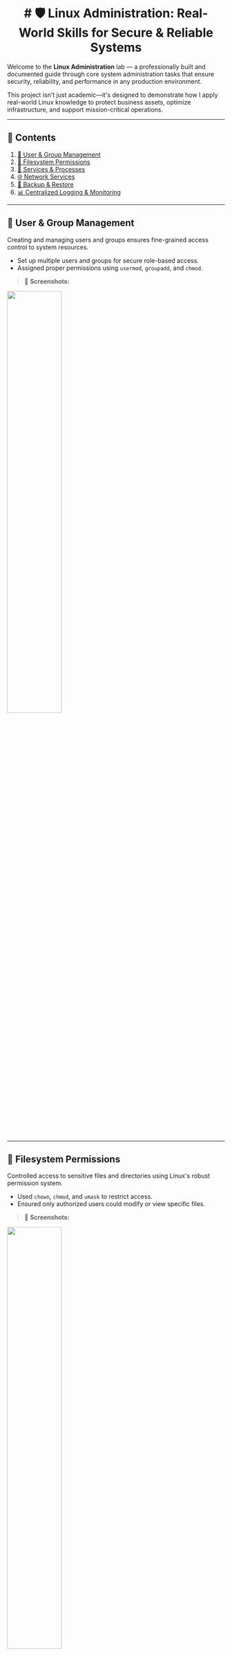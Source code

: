 <div align="center">
<h1># 🛡️ Linux Administration: Real-World Skills for Secure & Reliable Systems</h1>
</div>

Welcome to the **Linux Administration** lab — a professionally built and documented guide through core system administration tasks that ensure security, reliability, and performance in any production environment.

This project isn't just academic—it's designed to demonstrate how I apply real-world Linux knowledge to protect business assets, optimize infrastructure, and support mission-critical operations.

---

## 📁 Contents

1. [👥 User & Group Management](#user--group-management)
2. [📂 Filesystem Permissions](#filesystem-permissions)
3. [🔧 Services & Processes](#services--processes)
4. [🌐 Network Services](#network-services)
5. [💾 Backup & Restore](#backup--restore)
6. [📊 Centralized Logging & Monitoring](#centralized-logging--monitoring)

---

## 👥 User & Group Management

Creating and managing users and groups ensures fine-grained access control to system resources.

- Set up multiple users and groups for secure role-based access.
- Assigned proper permissions using `usermod`, `groupadd`, and `chmod`.

> 🔽 **Screenshots:**

<img src="https://github.com/InfoSec01/linux-administration/blob/main/screenshots/Users%20and%20Groups.png" width="50%"/>

---

## 📂 Filesystem Permissions

Controlled access to sensitive files and directories using Linux's robust permission system.

- Used `chown`, `chmod`, and `umask` to restrict access.
- Ensured only authorized users could modify or view specific files.

> 🔽 **Screenshots:**

<img src="https://github.com/InfoSec01/linux-administration/blob/main/screenshots/Filesystem%20Access%20Control.png" width="50%"/>

---

## 🔧 Services & Processes

Managed and troubleshooted services to ensure high system uptime and performance.

- Monitored and restarted services using `systemctl`, `top`, and `ps`.
- Diagnosed memory and CPU usage by rogue processes.

> 🔽 **Screenshots:**

<img src="https://github.com/InfoSec01/linux-administration/blob/main/screenshots/apache2%20active%20status.png" width="50%"/>
<img src="https://github.com/InfoSec01/linux-administration/blob/main/screenshots/firewalld%20active%20status.png" width="50%">
<img src="https://github.com/InfoSec01/linux-administration/blob/main/screenshots/top%20CPU-consuming%20process.png" width="50%"/>  
<img src="https://github.com/InfoSec01/linux-administration/blob/main/screenshots/htop%20PID%20743%20user%20student%20CPU%20100%25.png" width="50%"/>
<img src="https://github.com/InfoSec01/linux-administration/blob/main/screenshots/kill%20%E2%80%939%20743%20PID%20743%20stopped.png" width="50%"/>

---

## 🌐 Network Services

Configured critical services like DHCP, DNS, and Apache.

- Set up DHCP and DNS for automated IP and domain resolution.
- Installed and configured Apache for web services.

> 🔽 **Screenshots:**

<img src="https://github.com/InfoSec01/linux-administration/blob/main/screenshots/DHCP%20configuration.png" width="50%"/> 
<img src="https://github.com/InfoSec01/linux-administration/blob/main/screenshots/bind9%20restart%20and%20status.png" width="50%"/>
<img src="https://github.com/InfoSec01/linux-administration/blob/main/screenshots/Configure%20forward%20lookup%20zone%20phoenix.com.png" width="50%"/>
<img src="https://github.com/InfoSec01/linux-administration/blob/main/screenshots/nslookup.png" width="50%"/>

---

## 💾 Backup & Restore

Simulated a business disaster-recovery scenario.

- Used `rsync`, `tar`, and `crontab` for scheduled backups.
- Configured SSH and key-based auth for secure remote backups.
- Created disk images using `dd` and mounted them for validation.

> 🔽 **Screenshots:**

<img src="https://github.com/InfoSec01/linux-administration/blob/main/screenshots/Available%20Disk.png" width="50%"/>
<img src="https://github.com/InfoSec01/linux-administration/blob/main/screenshots/copy%20of%20disk.png" width="50%"/>
<img src="https://github.com/InfoSec01/linux-administration/blob/main/screenshots/backup%20img%20mounted%20to%20disk.png" width="50%"/>
<img src="https://github.com/InfoSec01/linux-administration/blob/main/screenshots/compressed%20file%20created.png" width="50%"/>
<img src="https://github.com/InfoSec01/linux-administration/blob/main/screenshots/file%20extracted%20in%20new%20directory%20.png" width="50%"/>
<img src="https://github.com/InfoSec01/linux-administration/blob/main/screenshots/Schedule%20rsync%20cron%20job.png" width="50%">
<img src="https://github.com/InfoSec01/linux-administration/blob/main/screenshots/1%20minute%20file%20backup%20new-file.txt.png" width="50%">
<img src="https://github.com/InfoSec01/linux-administration/blob/main/screenshots/Backup%20folder%20created%20in%20server.png" width="50%">
<img src="https://github.com/InfoSec01/linux-administration/blob/main/screenshots/Templates%20folder%20backup%20actioned%20in%20client.png" width="50%"/>
<img src="https://github.com/InfoSec01/linux-administration/blob/main/screenshots/Templates%20folder%20backed%20up%20in%20server.png" width="50%"/>
<img src="https://github.com/InfoSec01/linux-administration/blob/main/screenshots/Create%20key%20pair%20on%20client%20machine.png" width="50%"/>
<img src="https://github.com/InfoSec01/linux-administration/blob/main/screenshots/Authorize%20key%20pair%20on%20server.png" width="50%"/>
<img src="https://github.com/InfoSec01/linux-administration/blob/main/screenshots/Password-less%20SSH%20Auth.png" width="50%"/>
<img src="https://github.com/InfoSec01/linux-administration/blob/main/screenshots/SSH%20to%20access%20server%20shell%20on%20client%20machine.png" width="50%"/>
<img src="https://github.com/InfoSec01/linux-administration/blob/main/screenshots/local%20backup%20rsync.png" width="50%"/>

---

## 📊 Centralized Logging & Monitoring

Built a logging system to detect problems before they escalate.

- Configured `rsyslog`, `logrotate`, and `Logwatch` for log collection and summarization.
- Analyzed logs to identify anomalies and system misbehavior.

> 🔽 **Screenshots:**

<img src="https://github.com/InfoSec01/linux-administration/blob/main/screenshots/rsyslog%20installed%20status.png" width="50%"/> 
<img src="https://github.com/InfoSec01/linux-administration/blob/main/screenshots/rsyslog%20config%20on%20server.png" width="50%"/>
<img src="https://github.com/InfoSec01/linux-administration/blob/main/screenshots/client%20rsyslog%20configured.png" width="50%"/>
<img src="https://github.com/InfoSec01/linux-administration/blob/main/screenshots/server%20rsyslog%20configured.png" width="50%"/>
<img src="https://github.com/InfoSec01/linux-administration/blob/main/screenshots/log%20rotation%20config%20on%20server.png" width="50%"/>
<img src="https://github.com/InfoSec01/linux-administration/blob/main/screenshots/log%20sent%20from%20client.png" width="50%"/>
<img src="https://github.com/InfoSec01/linux-administration/blob/main/screenshots/log%20received%20on%20server.png" width="50%"/>
<img src="https://github.com/InfoSec01/linux-administration/blob/main/screenshots/logrotate%20syslog%20output.png" width="50%"/>
<img src="https://github.com/InfoSec01/linux-administration/blob/main/screenshots/logwatch%20report%20mail.png" width="50%"/>

---

## 🎯 Why This Matters for Your Business

This lab showcases **production-ready Linux administration skills** that allow organizations to:

- Harden systems against internal and external threats
- Reduce downtime through smart service management
- Ensure compliance and audit-readiness via access control and logging
- Enable disaster recovery with automated, verifiable backups

---

## 🚀 Let’s Work Together

I bring not only technical ability, but a deep understanding of operational impact. I build systems that work—securely, efficiently, and resiliently.

📬 **Contact me if your organization needs someone who can walk the talk in System, Linux, and Network Administration.**

---
